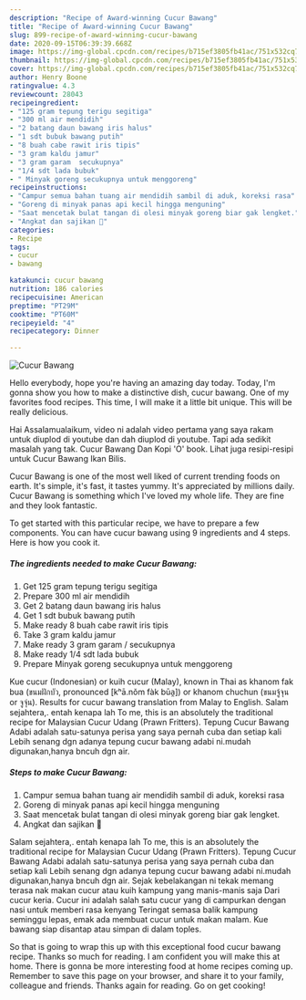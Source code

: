 ```yaml
---
description: "Recipe of Award-winning Cucur Bawang"
title: "Recipe of Award-winning Cucur Bawang"
slug: 899-recipe-of-award-winning-cucur-bawang
date: 2020-09-15T06:39:39.668Z
image: https://img-global.cpcdn.com/recipes/b715ef3805fb41ac/751x532cq70/cucur-bawang-foto-resep-utama.jpg
thumbnail: https://img-global.cpcdn.com/recipes/b715ef3805fb41ac/751x532cq70/cucur-bawang-foto-resep-utama.jpg
cover: https://img-global.cpcdn.com/recipes/b715ef3805fb41ac/751x532cq70/cucur-bawang-foto-resep-utama.jpg
author: Henry Boone
ratingvalue: 4.3
reviewcount: 28043
recipeingredient:
- "125 gram tepung terigu segitiga"
- "300 ml air mendidih"
- "2 batang daun bawang iris halus"
- "1 sdt bubuk bawang putih"
- "8 buah cabe rawit iris tipis"
- "3 gram kaldu jamur"
- "3 gram garam  secukupnya"
- "1/4 sdt lada bubuk"
- " Minyak goreng secukupnya untuk menggoreng"
recipeinstructions:
- "Campur semua bahan tuang air mendidih sambil di aduk, koreksi rasa"
- "Goreng di minyak panas api kecil hingga menguning"
- "Saat mencetak bulat tangan di olesi minyak goreng biar gak lengket."
- "Angkat dan sajikan 🤗"
categories:
- Recipe
tags:
- cucur
- bawang

katakunci: cucur bawang 
nutrition: 186 calories
recipecuisine: American
preptime: "PT29M"
cooktime: "PT60M"
recipeyield: "4"
recipecategory: Dinner

---
```



![Cucur Bawang](https://img-global.cpcdn.com/recipes/b715ef3805fb41ac/751x532cq70/cucur-bawang-foto-resep-utama.jpg)

Hello everybody, hope you're having an amazing day today. Today, I'm gonna show you how to make a distinctive dish, cucur bawang. One of my favorites food recipes. This time, I will make it a little bit unique. This will be really delicious.

Hai Assalamualaikum, video ni adalah video pertama yang saya rakam untuk diuplod di youtube dan dah diuplod di youtube. Tapi ada sedikit masalah yang tak. Cucur Bawang Dan Kopi &#39;O&#39; book. Lihat juga resipi-resipi untuk Cucur Bawang Ikan Bilis.

Cucur Bawang is one of the most well liked of current trending foods on earth. It's simple, it's fast, it tastes yummy. It's appreciated by millions daily. Cucur Bawang is something which I've loved my whole life. They are fine and they look fantastic.


To get started with this particular recipe, we have to prepare a few components. You can have cucur bawang using 9 ingredients and 4 steps. Here is how you cook it.

<!--inarticleads1-->

##### The ingredients needed to make Cucur Bawang:

1. Get 125 gram tepung terigu segitiga
1. Prepare 300 ml air mendidih
1. Get 2 batang daun bawang iris halus
1. Get 1 sdt bubuk bawang putih
1. Make ready 8 buah cabe rawit iris tipis
1. Take 3 gram kaldu jamur
1. Make ready 3 gram garam / secukupnya
1. Make ready 1/4 sdt lada bubuk
1. Prepare  Minyak goreng secukupnya untuk menggoreng


Kue cucur (Indonesian) or kuih cucur (Malay), known in Thai as khanom fak bua (ขนมฝักบัว, pronounced [kʰā.nǒm fàk būa̯]) or khanom chuchun (ขนมจู้จุน or จูจุ่น). Results for cucur bawang translation from Malay to English. Salam sejahtera,. entah kenapa lah To me, this is an absolutely the traditional recipe for Malaysian Cucur Udang (Prawn Fritters). Tepung Cucur Bawang Adabi adalah satu-satunya perisa yang saya pernah cuba dan setiap kali Lebih senang dgn adanya tepung cucur bawang adabi ni.mudah digunakan,hanya bncuh dgn air. 

<!--inarticleads2-->

##### Steps to make Cucur Bawang:

1. Campur semua bahan tuang air mendidih sambil di aduk, koreksi rasa
1. Goreng di minyak panas api kecil hingga menguning
1. Saat mencetak bulat tangan di olesi minyak goreng biar gak lengket.
1. Angkat dan sajikan 🤗


Salam sejahtera,. entah kenapa lah To me, this is an absolutely the traditional recipe for Malaysian Cucur Udang (Prawn Fritters). Tepung Cucur Bawang Adabi adalah satu-satunya perisa yang saya pernah cuba dan setiap kali Lebih senang dgn adanya tepung cucur bawang adabi ni.mudah digunakan,hanya bncuh dgn air. Sejak kebelakangan ni tekak memang terasa nak makan cucur atau kuih kampung yang manis-manis saja Dari cucur keria. Cucur ini adalah salah satu cucur yang di campurkan dengan nasi untuk memberi rasa kenyang Teringat semasa balik kampung seminggu lepas, emak ada membuat cucur untuk makan malam. Kue bawang siap disantap atau simpan di dalam toples. 

So that is going to wrap this up with this exceptional food cucur bawang recipe. Thanks so much for reading. I am confident you will make this at home. There is gonna be more interesting food at home recipes coming up. Remember to save this page on your browser, and share it to your family, colleague and friends. Thanks again for reading. Go on get cooking!
